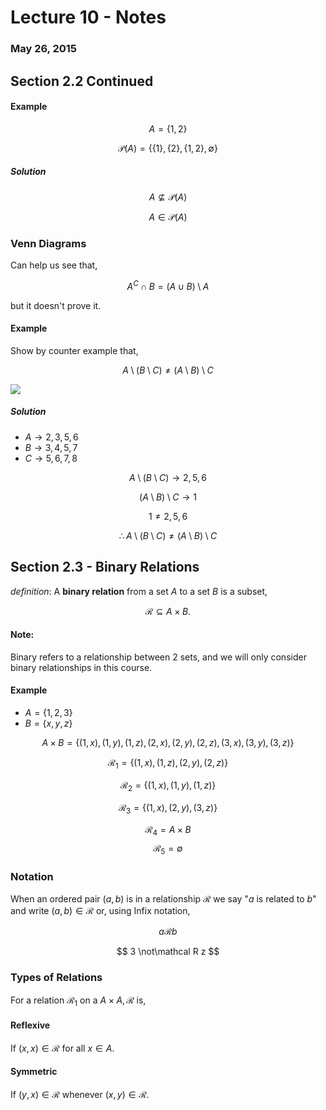 # Lecture 10 - Notes  

### May 26, 2015  

## Section 2.2 Continued

#### Example

$$
    A = \{ 1,2 \}
$$

$$
    \mathcal P (A) = \{ \{ 1 \}, \{ 2 \}, \{ 1,2 \}, \emptyset \}
$$

##### Solution

$$
    A \not\subseteq \mathcal P (A)
$$

$$
    A \in \mathcal P (A)
$$

### Venn Diagrams

Can help us see that,

$$
    A^C \cap B = (A \cup B ) \setminus A
$$

but it doesn't prove it.

#### Example

Show by counter example that,

$$
    A \setminus (B \setminus C) \neq (A \setminus B) \setminus C
$$

![](http://www.math.csusb.edu/notes/sets/setsex5/venn3p.gif)

##### Solution

* $A \to 2,3,5,6$
* $B \to 3,4,5,7$
* $C \to 5,6,7,8$

$$
    A \setminus (B \setminus C) \to 2,5,6
$$

$$
    (A \setminus B) \setminus C \to 1
$$

$$
    1 \neq 2,5,6
$$

$$
    \therefore A \setminus (B \setminus C) \neq (A \setminus B) \setminus C
$$

## Section 2.3 - Binary Relations


_definition_: A __binary relation__  from a set $A$ to a set $B$ is a subset,

$$
    \mathcal R \subseteq A \times B.
$$

#### Note:

Binary refers to a relationship between 2 sets, and we will only consider binary relationships in this course.

#### Example

* $A = \{ 1,2,3 \}$
* $B = \{ x,y,z \}$

$$
    A \times B  = \{ (1,x), (1,y), (1,z), (2,x), (2,y), (2,z),(3,x),(3,y),(3,z)\}
$$

$$
    \mathcal R_1 = \{ (1,x), (1,z), (2,y), (2,z) \}
$$

$$
    \mathcal R_2 = \{ (1,x), (1,y), (1,z) \}
$$

$$
    \mathcal R_3 = \{ (1,x), (2,y), (3,z) \}
$$

$$
    \mathcal R_4 = A \times B
$$
$$
    \mathcal R_5 = \emptyset
$$

### Notation

When an ordered pair $(a,b)$ is in a relationship $\mathcal R$ we say "$a$ is related to $b$" and write $(a,b) \in \mathcal R$ or, using Infix notation,


$$
    a \mathcal R b
$$

$$
   3 \not\mathcal R z
$$

### Types of Relations

For a relation $\mathcal R_1$ on a $A \times A, \mathcal R$ is,

#### Reflexive

If $(x,x) \in \mathcal R$ for all $x \in A$.

#### Symmetric

If $(y,x) \in \mathcal R$ whenever $(x,y) \in \mathcal R$.
